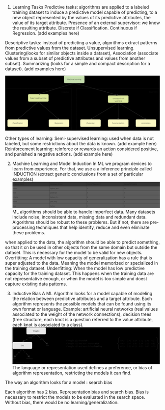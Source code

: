 1. Learning Tasks
Predictive tasks: algorithms are applied to a labeled training dataset to induce a predictive model capable of predicting, to a new object represented by the values of its predictive attributes, the value of its target attribute.
Presence of an external supervisor: we know the resulting attribute.
Discrete if Classification. Continuous if Regression.
(add examples here)

Descriptive tasks: instead of predicting a value, algorithms extract patterns from predictive values from the dataset. Unsupervised learning. 
Clustering(looks for similar objects inside a dataset), Association (associate values from a subset of predictive attributes and values from another subset).
Summarizing (looks for a simple and compact description for a dataset).
(add examples here)

![](.ml-foundations_images/b50cf231.png)

Other types of learning:
Semi-supervised learning: used when data is not labeled, but some restrictions about the data is known. (add example here)
Reinforcement learning: reinforce or rewards an action considered positive, and punished a negative actions. (add example here)

2. Machine Learning and Model Induction
In ML we program devices to learn from experience. For that, we use a a inference principle called INDUCTION (extract generic conclusions from a set of particular examples)
![](.ml-foundations_images/caa8b27d.png)
ML algorithms should be able to handle imperfect data. Many datasets include noise, inconsistent data, missing data and redundant data. 
Algorithms should be robust to these problems. But if not, there are pre-processing techniques that help identify, reduce and even eliminate these problems.

when applied to the data, the algorithm should be able to predict something, so that it cn be used in other objects from the same domain but outside the dataset. 
This is necessary for the model to be valid for new objects.
Overfitting: A model with low capacity of generalization has a rule that is super adjusted to the data. Meaning the model memorized or specialized in the training dataset.
Underfitting: When the model has low predictive capacity for the training dataset. This happens when the training data are not representative enough, or when the model is too simple and doest capture existing data patterns.

3. Inductive Bias
A ML Algorithm looks for a model capable of modeling the relation between predictive attributes and a target attribute.
Each algorithm represents the possible models that can be found using its own format or language. Example: artificial neural networks (real values associated to the weight of the network connections), 
decision trees (tree structure, each knot is a question referred to the value attribute, each knot is associated to a class).
![](.ml-foundations_images/42a4cd85.png)
The language or representation used defines a preference, or bias of algorithm representation, restricting the models it can find.

The way an algorithm looks for a model : search bias

Each algorithm has 2 bias. Representation bias and search bias.
Bias is necessary to restrict the models to be evaluated in the search space. Without bias, there would be no learning/generalization.